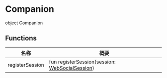 # Companion


object Companion

## Functions

| 名称 | 概要 |
|---|---|
| registerSession | fun registerSession(session: [WebSocialSession](../../-web-social-session/index.md)) |
